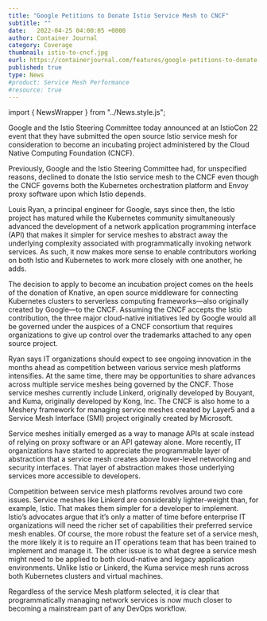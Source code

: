 ```yaml
---
title: "Google Petitions to Donate Istio Service Mesh to CNCF"
subtitle: ""
date:   2022-04-25 04:00:05 +0000
author: Container Journal
category: Coverage
thumbnail: istio-to-cncf.jpg
eurl: https://containerjournal.com/features/google-petitions-to-donate-istio-service-mesh-to-cncf/
published: true
type: News
#product: Service Mesh Performance
#resource: true
---
```


import { NewsWrapper } from "../News.style.js";

<NewsWrapper>

Google and the Istio Steering Committee today announced at an IstioCon 22 event that they have submitted the open source Istio service mesh for consideration to become an incubating project administered by the Cloud Native Computing Foundation (CNCF).

Previously, Google and the Istio Steering Committee had, for unspecified reasons, declined to donate the Istio service mesh to the CNCF even though the CNCF governs both the Kubernetes orchestration platform and Envoy proxy software upon which Istio depends.

Louis Ryan, a principal engineer for Google, says since then, the Istio project has matured while the Kubernetes community simultaneously advanced the development of a network application programming interface (API) that makes it simpler for service meshes to abstract away the underlying complexity associated with programmatically invoking network services. As such, it now makes more sense to enable contributors working on both Istio and Kubernetes to work more closely with one another, he adds.

The decision to apply to become an incubation project comes on the heels of the donation of Knative, an open source middleware for connecting Kubernetes clusters to serverless computing frameworks—also originally created by Google—to the CNCF. Assuming the CNCF accepts the Istio contribution, the three major cloud-native initiatives led by Google would all be governed under the auspices of a CNCF consortium that requires organizations to give up control over the trademarks attached to any open source project.

Ryan says IT organizations should expect to see ongoing innovation in the months ahead as competition between various service mesh platforms intensifies. At the same time, there may be opportunities to share advances across multiple service meshes being governed by the CNCF. Those service meshes currently include Linkerd, originally developed by Bouyant, and Kuma, originally developed by Kong, Inc. The CNCF is also home to a Meshery framework for managing service meshes created by Layer5 and a Service Mesh Interface (SMI) project originally created by Microsoft.

Service meshes initially emerged as a way to manage APIs at scale instead of relying on proxy software or an API gateway alone. More recently, IT organizations have started to appreciate the programmable layer of abstraction that a service mesh creates above lower-level networking and security interfaces. That layer of abstraction makes those underlying services more accessible to developers.

Competition between service mesh platforms revolves around two core issues. Service meshes like Linkerd are considerably lighter-weight than, for example, Istio. That makes them simpler for a developer to implement. Istio’s advocates argue that it’s only a matter of time before enterprise IT organizations will need the richer set of capabilities their preferred service mesh enables. Of course, the more robust the feature set of a service mesh, the more likely it is to require an IT operations team that has been trained to implement and manage it. The other issue is to what degree a service mesh might need to be applied to both cloud-native and legacy application environments. Unlike Istio or Linkerd, the Kuma service mesh runs across both Kubernetes clusters and virtual machines.

Regardless of the service Mesh platform selected, it is clear that programmatically managing network services is now much closer to becoming a mainstream part of any DevOps workflow.
</NewsWrapper>